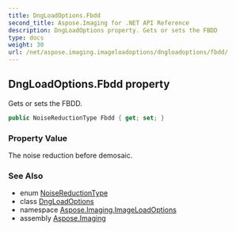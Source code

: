 ```yaml
---
title: DngLoadOptions.Fbdd
second_title: Aspose.Imaging for .NET API Reference
description: DngLoadOptions property. Gets or sets the FBDD
type: docs
weight: 30
url: /net/aspose.imaging.imageloadoptions/dngloadoptions/fbdd/
---
```

## DngLoadOptions.Fbdd property

Gets or sets the FBDD.

```csharp
public NoiseReductionType Fbdd { get; set; }
```

### Property Value

The noise reduction before demosaic.

### See Also

* enum [NoiseReductionType](../../noisereductiontype/)
* class [DngLoadOptions](../)
* namespace [Aspose.Imaging.ImageLoadOptions](../../dngloadoptions/)
* assembly [Aspose.Imaging](../../../)



